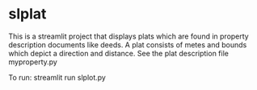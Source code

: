 # slplat

This is a streamlit project that displays plats which are found in property description documents like deeds.   A plat consists of metes and bounds which depict a direction and distance.   See the plat description file myproperty.py

To run:
  streamlit run slplot.py
